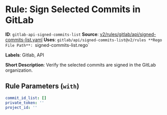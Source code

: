 # Rule: Sign Selected Commits in GitLab

**ID**: `gitlab-api-signed-commits-list`
**Source**: [v2/rules/gitlab/api/signed-commits-list.yaml](https://github.com/scribe-public/sample-policies/v2/rules/gitlab/api/signed-commits-list.yaml)
**Uses**: `gitlab/api/signed-commits-list@v2/rules
**Rego File Path**: `signed-commits-list.rego`

**Labels**: Gitlab, API

**Short Description**: Verify the selected commits are signed in the GitLab organization.

## Rule Parameters (`with`)

```yaml
commit_id_list: []
private_token: ''
project_id: ''
```
